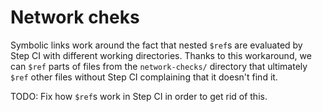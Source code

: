 # Network cheks

Symbolic links work around the fact that nested `$ref`s are evaluated by Step CI
with different working directories. Thanks to this workaround, we can `$ref`
parts of files from the `network-checks/` directory that ultimately `$ref`
other files without Step CI complaining that it doesn't find it.

TODO: Fix how `$ref`s work in Step CI in order to get rid of this.
